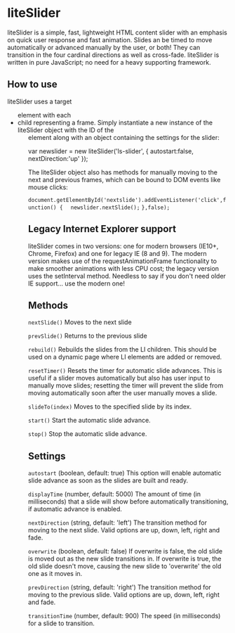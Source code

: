 liteSlider
==========
liteSlider is a simple, fast, lightweight HTML content slider with an emphasis on quick user response and fast animation. Slides an be timed to move automatically or advanced manually by the user, or both! They can transition in the four cardinal directions as well as cross-fade. liteSlider is written in pure JavaScript; no need for a heavy supporting framework.

How to use
----------
liteSlider uses a target <UL> element with each <LI> child representing a frame. Simply instantiate a new instance of the liteSlider object with the ID of the <UL> element along with an object containing the settings for the slider:

var newslider = new liteSlider('ls-slider',
  {
    autostart:false,
    nextDirection:'up'
  });

The liteSlider object also has methods for manually moving to the next and previous frames, which can be bound to DOM events like mouse clicks:

`document.getElementById('nextslide').addEventListener('click',function() {`
`  newslider.nextSlide();`
`},false);`

Legacy Internet Explorer support
--------------------------------
liteSlider comes in two versions: one for modern browsers (IE10+, Chrome, Firefox) and one for legacy IE (8 and 9). The modern version makes use of the requestAnimationFrame functionality to make smoother animations with less CPU cost; the legacy version uses the setInterval method. Needless to say if you don't need older IE support... use the modern one!

Methods
-------
`nextSlide()`
Moves to the next slide

`prevSlide()`
Returns to the previous slide

`rebuild()`
Rebuilds the slides from the LI children. This should be used on a dynamic page where LI elements are added or removed.

`resetTimer()`
Resets the timer for automatic slide advances. This is useful if a slider moves automatically but also has user input to manually move slides; resetting the timer will prevent the slide from moving automatically soon after the user manually moves a slide.

`slideTo(index)`
Moves to the specified slide by its index.

`start()`
Start the automatic slide advance.

`stop()`
Stop the automatic slide advance.

Settings
--------
`autostart` (boolean, default: true)
This option will enable automatic slide advance as soon as the slides are built and ready.

`displayTime` (number, default: 5000)
The amount of time (in milliseconds) that a slide will show before automatically transitioning, if automatic advance is enabled.

`nextDirection` (string, default: 'left')
The transition method for moving to the next slide. Valid options are up, down, left, right and fade.

`overwrite` (boolean, default: false)
If overwrite is false, the old slide is moved out as the new slide transitions in. If overwrite is true, the old slide doesn't move, causing the new slide to 'overwrite' the old one as it moves in.

`prevDirection` (string, default: 'right')
The transition method for moving to the previous slide. Valid options are up, down, left, right and fade.

`transitionTime` (number, default: 900)
The speed (in milliseconds) for a slide to transition.
